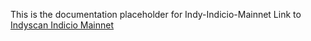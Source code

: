 This is the documentation placeholder for Indy-Indicio-Mainnet
Link to [Indyscan Indicio Mainnet](https://indyscan.indiciotech.io/home/IND_MAINNET)